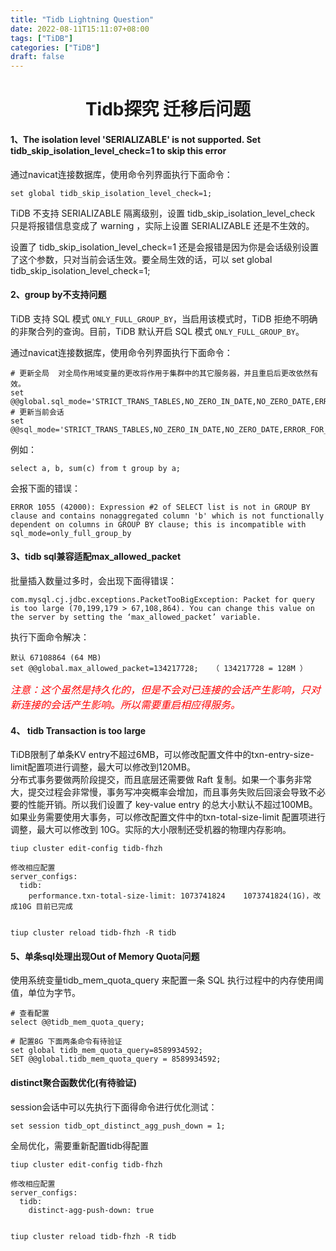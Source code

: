 ```yaml
---
title: "Tidb Lightning Question"
date: 2022-08-11T15:11:07+08:00
tags: ["TiDB"]
categories: ["TiDB"]
draft: false
---
```

# <center>Tidb探究 迁移后问题</center>
#### 1、The isolation level 'SERIALIZABLE' is not supported. Set tidb\_skip\_isolation\_level\_check=1 to skip this error

通过navicat连接数据库，使用命令列界面执行下面命令：

```纯文本
set global tidb_skip_isolation_level_check=1;
```

TiDB 不支持 SERIALIZABLE 隔离级别，设置 tidb\_skip\_isolation\_level\_check 只是将报错信息变成了 warning ，实际上设置 SERIALIZABLE 还是不生效的。 &#x20;

设置了 tidb\_skip\_isolation\_level\_check=1 还是会报错是因为你是会话级别设置了这个参数，只对当前会话生效。要全局生效的话，可以 set global tidb\_skip\_isolation\_level\_check=1;

#### 2、group by不支持问题

TiDB 支持 SQL 模式 `ONLY_FULL_GROUP_BY`，当启用该模式时，TiDB 拒绝不明确的非聚合列的查询。目前，TiDB 默认开启 SQL 模式 `ONLY_FULL_GROUP_BY`。

通过navicat连接数据库，使用命令列界面执行下面命令：

```纯文本
# 更新全局  对全局作用域变量的更改将作用于集群中的其它服务器，并且重启后更改依然有效。
set @@global.sql_mode='STRICT_TRANS_TABLES,NO_ZERO_IN_DATE,NO_ZERO_DATE,ERROR_FOR_DIVISION_BY_ZERO,NO_AUTO_CREATE_USER,NO_ENGINE_SUBSTITUTION';
# 更新当前会话
set @@sql_mode='STRICT_TRANS_TABLES,NO_ZERO_IN_DATE,NO_ZERO_DATE,ERROR_FOR_DIVISION_BY_ZERO,NO_AUTO_CREATE_USER,NO_ENGINE_SUBSTITUTION'; 

```

例如：

```纯文本
select a, b, sum(c) from t group by a;

```

会报下面的错误：

```纯文本
ERROR 1055 (42000): Expression #2 of SELECT list is not in GROUP BY clause and contains nonaggregated column 'b' which is not functionally dependent on columns in GROUP BY clause; this is incompatible with sql_mode=only_full_group_by
```

#### 3、tidb sql兼容适配max_allowed_packet
批量插入数量过多时，会出现下面得错误：
````
com.mysql.cj.jdbc.exceptions.PacketTooBigException: Packet for query is too large (70,199,179 > 67,108,864). You can change this value on the server by setting the ‘max_allowed_packet’ variable.
````
执行下面命令解决：
````
默认 67108864 (64 MB)
set @@global.max_allowed_packet=134217728;   （ 134217728 = 128M ）
````
*<font color=red size=3 >注意：这个虽然是持久化的，但是不会对已连接的会话产生影响，只对新连接的会话产生影响。所以需要重启相应得服务。</font>*

#### 4、 tidb Transaction is too large
TiDB限制了单条KV entry不超过6MB，可以修改配置文件中的txn-entry-size-limit配置项进行调整，最大可以修改到120MB。  
分布式事务要做两阶段提交，而且底层还需要做 Raft 复制。如果一个事务非常大，提交过程会非常慢，事务写冲突概率会增加，而且事务失败后回滚会导致不必要的性能开销。所以我们设置了 key-value entry 的总大小默认不超过100MB。如果业务需要使用大事务，可以修改配置文件中的txn-total-size-limit 配置项进行调整，最大可以修改到 10G。实际的大小限制还受机器的物理内存影响。
````
tiup cluster edit-config tidb-fhzh

修改相应配置
server_configs:
  tidb:
    performance.txn-total-size-limit: 1073741824    1073741824(1G)，改成10G 目前已完成


tiup cluster reload tidb-fhzh -R tidb
````

#### 5、单条sql处理出现Out of Memory Quota问题
使用系统变量tidb_mem_quota_query 来配置一条 SQL 执行过程中的内存使用阈值，单位为字节。

````
# 查看配置
select @@tidb_mem_quota_query;

# 配置8G 下面两条命令有待验证
set global tidb_mem_quota_query=8589934592;
SET @@global.tidb_mem_quota_query = 8589934592;
````



#### distinct聚合函数优化(有待验证)

session会话中可以先执行下面得命令进行优化测试：
````
set session tidb_opt_distinct_agg_push_down = 1;
````

全局优化，需要重新配置tidb得配置
````
tiup cluster edit-config tidb-fhzh

修改相应配置
server_configs:
  tidb:
    distinct-agg-push-down: true    


tiup cluster reload tidb-fhzh -R tidb
````

